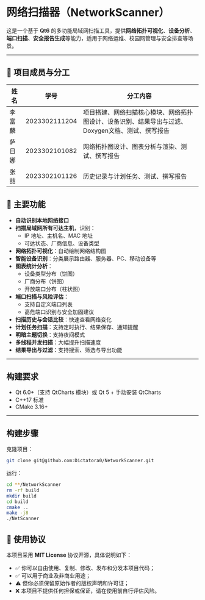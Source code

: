 # 网络扫描器（NetworkScanner）

这是一个基于 **Qt6** 的多功能局域网扫描工具，提供**网络拓扑可视化**、**设备分析**、**端口扫描**、**安全报告生成**等能力，适用于网络运维、校园网管理与安全排查等场景。

---
## 👥 项目成员与分工

| 姓名     | 学号           | 分工内容                             | 
|----------|----------------|--------------------------------------|
| 李富麟   | 2023302111204  | 项目搭建、网络扫描核心模块、网络拓扑图设计、设备识别、结果导出与过滤、Doxygen文档、测试、撰写报告  | 
| 萨日娜   | 2023302101082  | 网络拓扑图设计、图表分析与渲染、测试、撰写报告       | 
| 张喆     | 2023302101126  | 历史记录与计划任务、测试、撰写报告       | 

## 🔧 主要功能

- **自动识别本地网络接口**
- **扫描局域网所有可达主机**，识别：
  - IP 地址、主机名、MAC 地址
  - 可达状态、厂商信息、设备类型
- **网络拓扑可视化**：自动绘制网络结构图
- **智能设备识别**：分类展示路由器、服务器、PC、移动设备等
- **图表统计分析**：
  - 设备类型分布（饼图）
  - 厂商分布（饼图）
  - 开放端口分布（柱状图）
- **端口扫描与风险评估**：
  - 支持自定义端口列表
  - 高危端口识别与安全加固建议
- **扫描历史与会话比较**：快速查看网络变化
- **计划任务扫描**：支持定时执行、结果保存、通知提醒
- **明暗主题切换**：支持夜间模式
- **多线程并发扫描**：大幅提升扫描速度
- **结果导出与过滤**：支持搜索、筛选与导出功能

---


## 构建要求

- Qt 6.0+（支持 QtCharts 模块）或 Qt 5 + 手动安装 QtCharts
- C++17 标准
- CMake 3.16+

---

## 构建步骤

克隆项目：
```bash
git clone git@github.com:Dictatora0/NetworkScanner.git
```

运行：
```bash
cd **/NetworkScanner
rm -rf build
mkdir build
cd build
cmake ..
make -j8
./NetScanner
```

## 📄 使用协议

本项目采用 **MIT License** 协议开源，具体说明如下：

- ✅ 你可以自由使用、复制、修改、发布和分发本项目代码；
- ✅ 可以用于商业及非商业用途；
- ⚠️ 但你必须保留原始作者的版权声明和许可证；
- ❌ 本项目不提供任何担保或保证，请在使用前自行评估风险。



